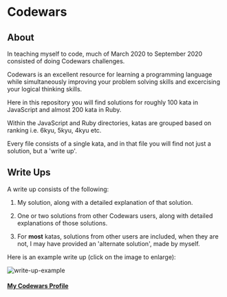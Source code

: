 # Codewars

## About

In teaching myself to code, much of March 2020 to September 2020 consisted of doing Codewars challenges. 

Codewars is an excellent resource for learning a programming language while simultaneously improving your problem solving skills and excercising your logical thinking skills.

Here in this repository you will find solutions for roughly 100 kata in JavaScript and almost 200 kata in Ruby.

Within the JavaScript and Ruby directories, katas are grouped based on ranking i.e. 6kyu, 5kyu, 4kyu etc.

Every file consists of a single kata, and in that file you will find not just a solution, but a 'write up'.

## Write Ups

A write up consists of the following:

1) My solution, along with a detailed explanation of that solution.

2) One or two solutions from other Codewars users, along with detailed explanations of those solutions.

3) For **most** katas, solutions from other users are included, when they are not, I may have provided an 'alternate solution', made by myself.

Here is an example write up (click on the image to enlarge):

![write-up-example](https://user-images.githubusercontent.com/71923215/95463577-33390600-0979-11eb-8acd-010c082ce0bd.jpg)

#### [My Codewars Profile](https://www.codewars.com/users/mjsspencer)
